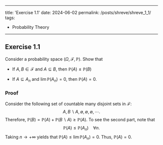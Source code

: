 
---
title: 'Exercise 1.1'
date: 2024-06-02
permalink: /posts/shreve/shreve_1_1/
tags:
  - Probability Theory
---

<h2 id="exercise-1.1">Exercise 1.1</h2>
<p>Consider a probability space <span
class="math inline">(<em>Ω</em>, ℱ, ℙ)</span>. Show that</p>
<ul>
<li><p>If <span class="math inline"><em>A</em>, <em>B</em> ∈ ℱ</span>
and <span class="math inline"><em>A</em> ⊆ <em>B</em></span>, then <span
class="math inline">ℙ(<em>A</em>) ≤ ℙ(<em>B</em>)</span></p></li>
<li><p>If <span
class="math inline"><em>A</em> ⊆ <em>A</em><sub><em>n</em></sub></span>
and <span
class="math inline">lim ℙ(<em>A</em><sub><em>n</em></sub>) = 0</span>,
then <span class="math inline">ℙ(<em>A</em>) = 0</span>.</p></li>
</ul>
<h3 class="unnumbered" id="proof">Proof</h3>
<p>Consider the following set of countable many disjoint sets in <span
class="math inline">ℱ</span>: <span
class="math display"><em>A</em>, <em>B</em> ∖ <em>A</em>, ∅, ∅, ∅, ⋯.</span>
Therefore, <span
class="math inline">ℙ(<em>B</em>) = ℙ(<em>A</em>) + ℙ(<em>B</em> ∖ <em>A</em>) ≥ ℙ(<em>A</em>)</span>.
To see the second part, note that <span
class="math display">ℙ(<em>A</em>) ≤ ℙ(<em>A</em><sub><em>n</em></sub>)  ∀<em>n</em>.</span>
Taking <span class="math inline"><em>n</em> → +∞</span> yields that
<span
class="math inline">ℙ(<em>A</em>) ≤ lim ℙ(<em>A</em><sub><em>n</em></sub>) = 0</span>.
Thus, <span class="math inline">ℙ(<em>A</em>) = 0</span>.</p>

